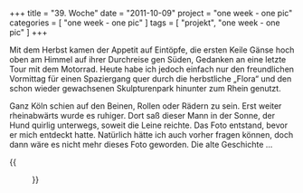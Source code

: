 +++
title = "39. Woche"
date = "2011-10-09"
project = "one week - one pic"
categories = [ "one week - one pic" ]
tags = [ "projekt", "one week - one pic" ]
+++

Mit dem Herbst kamen der Appetit auf Eintöpfe, die ersten Keile Gänse hoch oben am Himmel auf ihrer Durchreise gen Süden, Gedanken an eine letzte Tour mit dem Motorrad. Heute habe ich jedoch einfach nur den freundlichen Vormittag für einen Spaziergang quer durch die herbstliche „Flora“ und den schon wieder gewachsenen Skulpturenpark hinunter zum Rhein genutzt.

Ganz Köln schien auf den Beinen, Rollen oder Rädern zu sein. Erst weiter rheinabwärts wurde es ruhiger. Dort saß dieser Mann in der Sonne, der Hund quirlig unterwegs, soweit die Leine reichte. Das Foto entstand, bevor er mich entdeckt hatte. Natürlich hätte ich auch vorher fragen können, doch dann wäre es nicht mehr dieses Foto geworden. Die alte Geschichte …

{{<figure src="/images/1week1pic/20111009-1357-034.jpg" title="Leute schauen">}}

